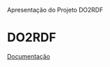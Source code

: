 Apresentação do Projeto DO2RDF

# DO2RDF


<a href="http://htmlpreview.github.com/?https://github.com/fernandoantoniodantas/DO2RDF/blob/master/Documentation/index.html">Documentação</a>



